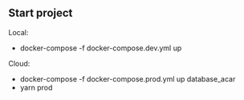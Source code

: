 ## Start project

Local:
- docker-compose -f docker-compose.dev.yml up

Cloud:
- docker-compose -f docker-compose.prod.yml up database_acar
- yarn prod
